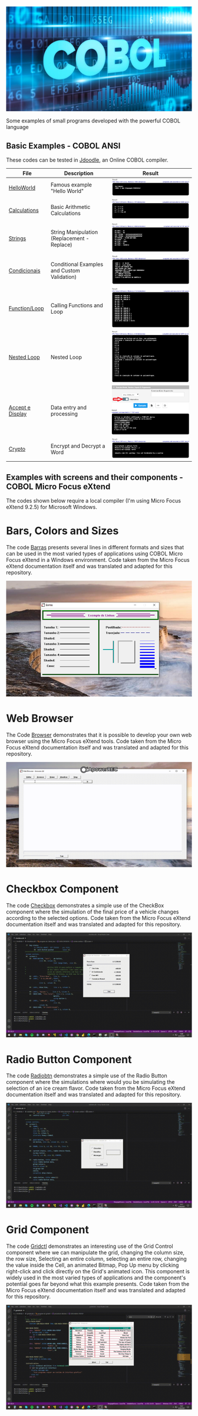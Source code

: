 ![COBOL Banner](./cobol-Banner.jpg)

Some examples of small programs developed with the powerful COBOL language

## Basic Examples - COBOL ANSI

These codes can be tested in [Jdoodle](https://www.jdoodle.com/execute-cobol-online/), an Online COBOL compiler.

| File                                                 | Description                                              | Result                                      | 
| ---------------------------------------------------- | ---------------------------------------------------------| ------------------------------------------- |
| [HelloWorld](./HelloWorld.cbl)                       | Famous example "Hello World"                             | ![Resultado](./HelloWorld-Result-Short.png) |
| [Calculations](./Calculos.cbl)                       | Basic Arithmetic Calculations                            | ![Resultado](./Calculos-Result-Short.png)   |
| [Strings](./Strings.cbl)                             | String Manipulation (Replacement - Replace)              | ![Resultado](./Strings-Result.png)          |
| [Condicionais](./Condicionais.cbl)                   | Conditional Examples and Custom Validation)              | ![Resultado](./Condicionais-Result.png)|
| [Function/Loop](./Funcoes_e_Loop.cbl)                | Calling Functions and Loop                               | ![Resultado](./Funcoes_e_Loop-Result.png)   |
| [Nested Loop](./Loop_Aninhado.cbl)                   | Nested Loop                                              | ![Resultado](./Loop_Aninhado.png)           |
| [Accept e Display](./Accept_Display.cbl)             | Data entry and processing                                | ![Resultado](./Accept_Display-Result.png)   |
| [Crypto](./Crypto.cbl)                               | Encrypt and Decrypt a Word                               | ![Resultado](./Cripto-Result-Short.png)     |

## Examples with screens and their components - COBOL Micro Focus eXtend

The codes shown below require a local compiler (I'm using Micro Focus eXtend 9.2.5) for Microsoft Windows.

# Bars, Colors and Sizes

The code [Barras](./Barras.cbl) presents several lines in different formats and sizes that can be used in the most varied types of applications using COBOL Micro Focus eXtend in a Windows environment. Code taken from the Micro Focus eXtend documentation itself and was translated and adapted for this repository.

![Resultado](./barras-result.png)


# Web Browser

The Code [Browser](./Browser.cbl) demonstrates that it is possible to develop your own web browser using the Micro Focus eXtend tools. Code taken from the Micro Focus eXtend documentation itself and was translated and adapted for this repository.

![Browser](./browser.gif)

# Checkbox Component

The code [Checkbox](./checkbox.cbl) demonstrates a simple use of the CheckBox component where the simulation of the final price of a vehicle changes according to the selected options. Code taken from the Micro Focus eXtend documentation itself and was translated and adapted for this repository.

![CheckBox](./checkbox-Result.gif)

# Radio Button Component 

The code [Radiobtn](./radiobtn.cbl) demonstrates a simple use of the Radio Button component where the simulations where would you be simulating the selection of an ice cream flavor. Code taken from the Micro Focus eXtend documentation itself and was translated and adapted for this repository.

![Radiobtn](./Radio-Result.gif)

# Grid Component

The code [Gridctl](./gridctl.cbl) demonstrates an interesting use of the Grid Control component where we can manipulate the grid, changing the column size, the row size, Selecting an entire column, selecting an entire row, changing the value inside the Cell, an animated Bitmap, Pop Up menu by clicking right-click and click directly on the Grid's animated icon. This component is widely used in the most varied types of applications and the component's potential goes far beyond what this example presents. Code taken from the Micro Focus eXtend documentation itself and was translated and adapted for this repository.

![Gridctl](./Grid-Result.gif)
